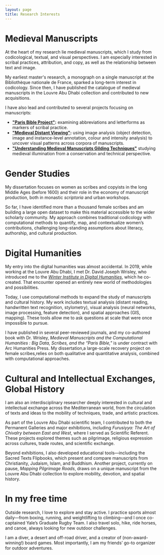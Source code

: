 ```yaml
---
layout: page
title: Research Interests
---
```


# Medieval Manuscripts
At the heart of my research lie medieval manuscripts, which I study from codicological, textual, and visual perspectives. I am especially interested in scribal practices, attribution, and copy, as well as the relationship between text and image.

My earliest master's research, a monograph on a single manuscript at the Bibliothèque nationale de France, sparked a long-term interest in codicology. Since then, I have published the catalogue of medieval manuscripts in the Louvre Abu Dhabi collection and contributed to new acquisitions.

I have also lead and contributed to several projects focusing on manuscripts:
- **["Paris Bible Project"](https://parisbible.github.io/):** examining abbreviations and letterforms as markers of scribal practice. 
- **["Medieval Distant Viewing"](https://estellegvl.github.io/medievaldistantviewing/):** using image analysis (object detection, image and instance-level annotation, colour and intensity analysis) to uncover visual patterns across corpora of manuscripts.  
- **["Understanding Medieval Manuscripts Gilding Techniques"](https://estellegvl.github.io/gildingtechniques/)** studying medieval illumination from a conservation and technical perspective.   


# Gender Studies
My dissertation focuses on women as scribes and copyists in the long Middle Ages (before 1600) and their role in the economy of manuscript production, both in monastic *scriptoria* and urban workshops.

So far, I have identified more than a thousand female scribes and am building a large open dataset to make this material accessible to the wider scholarly community. My approach combines traditional codicology with computational methods to quantify, map, and contextualize women’s contributions, challenging long-standing assumptions about literacy, authorship, and cultural production.  


# Digital Humanities 
My entry into the digital humanities was almost accidental. In 2019, while working at the Louvre Abu Dhabi, I met Dr. David Joseph Wrisley, who introduced me to the [*Winter Institute in Digital Humanities*](https://wp.nyu.edu/widh/), which he co-created. That encounter opened an entirely new world of methodologies and possibilities.

Today, I use computational methods to expand the study of manuscripts and cultural history. My work includes textual analysis (distant reading, handwritten text recognition, stylometry), visual analysis (neural networks, image processing, feature detection), and spatial approaches (GIS, mapping). These tools allow me to ask questions at scale that were once impossible to pursue.

I have published in several peer-reviewed journals, and my co-authored book with Dr. Wrisley, *Medieval Manuscripts and the Computational Humanities : Big Data, Scribes, and the “Paris Bible,"* is under contract with Arc Humanities Press. My dissertation,a large-scale recovery project on female scribes,relies on both qualitative and quantitative analysis, combined with computational approaches.  


# Cultural and Intellectual Exchanges, Global History
I am also an interdisciplinary researcher deeply interested in cultural and intellectual exchange across the Mediterranean world, from the circulation of texts and ideas to the mobility of techniques, trade, and artistic practices.

As part of the Louvre Abu Dhabi scientific team, I contributed to both the Permanent Galleries and major exhibitions, including *Furusiyya: The Art of Chivalry between East and West*, where I served as Scientific Referent. These projects explored themes such as pilgrimage, religious expression across cultures, trade routes, and scientific exchange.

Beyond exhibitions, I also developed educational tools—including the Sacred Texts Flipbooks, which present and compare manuscripts from Christianity, Judaism, Islam, and Buddhism. Another project, currently on pause, *Mapping Pilgrimage Roads*, draws on a unique manuscript from the Louvre Abu Dhabi collection to explore mobility, devotion, and spatial history.  


# In my free time
Outside research, I love to explore and stay active. I practice sports almost daily—from boxing, running, and weightlifting to climbing—and I once co-captained Yale’s Graduate Rugby Team. I also travel solo, hike, ride horses, and canoe, always looking for new outdoor challenges.

I am a diver, a desert and off-road driver, and a creator of (non-award-winning!) board games. Most importantly, I am my friends’ go-to organizer for outdoor adventures.
